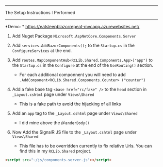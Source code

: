 ﻿***
The Setup Instructions I Performed
***

*Demo: *  <a href="https://eatsleepblazorrepeat-mvcapp.azurewebsites.net/" target="_blank">https://eatsleepblazorrepeat-mvcapp.azurewebsites.net/</a>

1. Add Nuget Package `Microsoft.AspNetCore.Components.Server`

2. Add `services.AddRazorComponents();` to the `Startup.cs` in the `ConfigureServices` at the end.

3. Add `routes.MapComponentHub<RCLib.Shared.Components.App>("app")` to the `Startup.cs` in the `Configure` at the end of the `UseRouting()` section.
   - For each additional componnent you will need to add `.AddComponent<RCLib.Shared.Components.Counter> ("counter")`

4. Add a fake base tag `<base href="rc/fake" />` to the `head` section in `_Layout.cshtml` page under `Views\Shared`
   - This is a fake path to avoid the hijacking of all links
 
5. Add an `app` tag to the `_Layout.cshtml` page under `Views\Shared`
   - I did mine above the `@RenderBody()`

6. Now Add the SignalR JS file to the `_Layout.cshtml` page under `Views\Shared`
   - This file has to be overridden currently to fix relative Urls. You can find this in my `RCLib.Shared` project.
```HTML
<script src="~/js/components.server.js"></script>
```


